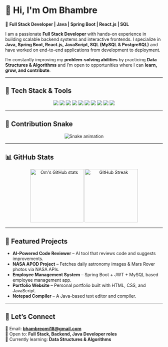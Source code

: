 # 👋 Hi, I'm Om Bhambre  

🚀 **Full Stack Developer | Java | Spring Boot | React.js | SQL**  

I am a passionate **Full Stack Developer** with hands-on experience in building scalable backend systems and interactive frontends. I specialize in **Java, Spring Boot, React.js, JavaScript, SQL (MySQL & PostgreSQL)** and have worked on end-to-end applications from development to deployment.  

I’m constantly improving my **problem-solving abilities** by practicing **Data Structures & Algorithms** and I’m open to opportunities where I can **learn, grow, and contribute**.  

---

## 🔧 Tech Stack & Tools  

<p align="center">
  <img src="https://img.shields.io/badge/Java-ED8B00?style=for-the-badge&logo=java&logoColor=white"/>
  <img src="https://img.shields.io/badge/Spring%20Boot-6DB33F?style=for-the-badge&logo=springboot&logoColor=white"/>
  <img src="https://img.shields.io/badge/React-20232A?style=for-the-badge&logo=react&logoColor=61DAFB"/>
  <img src="https://img.shields.io/badge/JavaScript-323330?style=for-the-badge&logo=javascript&logoColor=F7DF1E"/>
  <img src="https://img.shields.io/badge/HTML5-E34F26?style=for-the-badge&logo=html5&logoColor=white"/>
  <img src="https://img.shields.io/badge/CSS3-1572B6?style=for-the-badge&logo=css3&logoColor=white"/>
  <img src="https://img.shields.io/badge/MySQL-005C84?style=for-the-badge&logo=mysql&logoColor=white"/>
  <img src="https://img.shields.io/badge/PostgreSQL-316192?style=for-the-badge&logo=postgresql&logoColor=white"/>
  <img src="https://img.shields.io/badge/Git-F05032?style=for-the-badge&logo=git&logoColor=white"/>
  <img src="https://img.shields.io/badge/GitHub-181717?style=for-the-badge&logo=github&logoColor=white"/>
</p>

---

## 🐍 Contribution Snake  

<p align="center">
  <img src="https://raw.githubusercontent.com/omi1808/omi1808/output/snake.svg" alt="Snake animation" />
</p>

---

## 📊 GitHub Stats  

<p align="center">
  <img src="https://github-readme-stats.vercel.app/api?username=omi1808&show_icons=true&theme=tokyonight" alt="Om's GitHub stats" height="170"/>
  <img src="https://streak-stats.demolab.com?user=omi1808&theme=tokyonight&hide_border=false" alt="GitHub Streak" height="170"/>
</p>

---

## 📂 Featured Projects  

- **AI-Powered Code Reviewer** – AI tool that reviews code and suggests improvements.  
- **NASA APOD Project** – Fetches daily astronomy images & Mars Rover photos via NASA APIs.  
- **Employee Management System** – Spring Boot + JWT + MySQL based employee management app.  
- **Portfolio Website** – Personal portfolio built with HTML, CSS, and JavaScript.  
- **Notepad Compiler** – A Java-based text editor and compiler.  

---


## 🤝 Let’s Connect  

📩 Email: **bhambreomi18@gmail.com**  
💼 Open to: **Full Stack, Backend, Java Developer roles**  
🌱 Currently learning: **Data Structures & Algorithms**  
